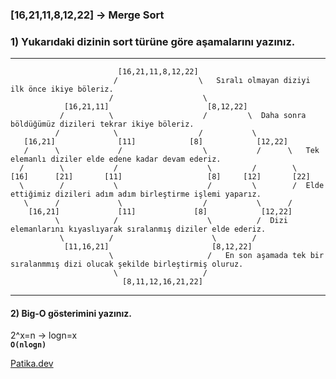 ### [16,21,11,8,12,22] -> Merge Sort
### 1) Yukarıdaki dizinin sort türüne göre aşamalarını yazınız.
***
                            [16,21,11,8,12,22]
                           /                  \   Sıralı olmayan diziyi ilk önce ikiye böleriz.
                          /                    \
                [16,21,11]                      [8,12,22]
               /          \                    /         \  Daha sonra böldüğümüz dizileri tekrar ikiye böleriz.
              /            \                  /           \
       [16,21]              [11]            [8]            [12,22]
       /      \             /                  \           /      \   Tek elemanlı diziler elde edene kadar devam ederiz.
      /        \           /                    \         /        \
    [16]      [21]       [11]                   [8]     [12]       [22]
      \        /           \                    /         \        /  Elde ettiğimiz dizileri adım adım birleştirme işlemi yaparız.
       \      /             \                  /           \      /
        [16,21]             [11]             [8]            [12,22]
              \            /                    \          /  Dizi elemanlarını kıyaslıyarak sıralanmış diziler elde ederiz.
               \          /                      \        /
                [11,16,21]                       [8,12,22]
                          \                     /   En son aşamada tek bir sıralanmmış dizi olucak şekilde birleştirmiş oluruz. 
                           \                   / 
                             [8,11,12,16,21,22]
                             
***                         
#### 2) Big-O gösterimini yazınız.
2^x=n -> logn=x  <br>
<b>```O(nlogn)``` <br></b>

[Patika.dev](https://app.patika.dev/kadergin)
